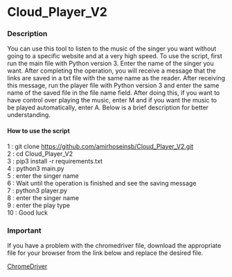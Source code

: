 # Cloud_Player_V2


### Description

You can use this tool to listen to the music of the singer you want without going to a specific website and at a very high speed.
To use the script, first run the main file with Python version 3. Enter the name of the singer you want. After completing the operation, you will receive a message that the links are saved in a txt file with the same name as the reader.
After receiving this message, run the player file with Python version 3 and enter the same name of the saved file in the file name field. After doing this, if you want to have control over playing the music, enter M and if you want the music to be played automatically, enter A.
Below is a brief description for better understanding.

#### How to use the script

1 : git clone https://github.com/amirhoseinsb/Cloud_Player_V2.git
<br>
2 : cd Cloud_Player_V2
<br>
3 : pip3 install -r requirements.txt
<br>
4 : python3 main.py
<br>
5 : enter the singer name
<br>
6 : Wait until the operation is finished and see the saving message
<br>
7 : python3 player.py
<br>
8 : enter the singer name
<br>
9 : enter the play type
<br>
10 : Good luck

### Important

If you have a problem with the chromedriver file, download the appropriate file for your browser from the link below and replace the desired file.

<a href="https://chromedriver.chromium.org/downloads" target="_blank">ChromeDriver</a>

